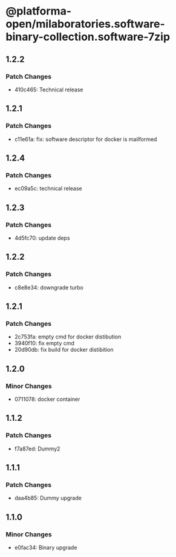 # @platforma-open/milaboratories.software-binary-collection.software-7zip

## 1.2.2

### Patch Changes

- 410c465: Technical release

## 1.2.1

### Patch Changes

- c11e61a: fix: software descriptor for docker is mailformed

## 1.2.4

### Patch Changes

- ec09a5c: technical release

## 1.2.3

### Patch Changes

- 4d5fc70: update deps

## 1.2.2

### Patch Changes

- c8e8e34: downgrade turbo

## 1.2.1

### Patch Changes

- 2c753fa: empty cmd for docker distibution
- 3940f10: fix empty cmd
- 20d90db: fix build for docker distibition

## 1.2.0

### Minor Changes

- 0711078: docker container

## 1.1.2

### Patch Changes

- f7a87ed: Dummy2

## 1.1.1

### Patch Changes

- daa4b85: Dummy upgrade

## 1.1.0

### Minor Changes

- e0fac34: Binary upgrade
